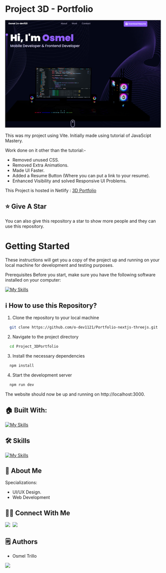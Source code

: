 # Project 3D - Portfolio

<p align="center">
  <img src="./public/preview.png" alt="Osmel's Logo Image"/>
</p>

This was my project using Vite. Initially made using tutorial of JavaScipt Mastery.

Work done on it other than the tutorial:-
- Removed unused CSS.
- Removed Extra Animations.
- Made UI Faster.
- Added a Resume Button (Where you can put a link to your resume).
- Enhanced Visibility and solved Responsive UI Problems.

This Project is hosted in Netlify : [3D Portfolio](https://osmel-trillo.netlify.app/)

## :star: Give A Star

You can also give this repository a star to show more people and they can use this repository.

# Getting Started

These instructions will get you a copy of the project up and running on your local machine for development and testing purposes.

Prerequisites
Before you start, make sure you have the following software installed on your computer:

[![My Skills](https://skillicons.dev/icons?i=nodejs)](https://skillicons.dev)


## ℹ️ How to use this Repository?

1. Clone the repository to your local machine

```bash
  git clone https://github.com/o-dev1121/Portfolio-nextjs-threejs.git

```
2. Navigate to the project directory

```bash
  cd Project_3DPortfolio
```
3. Install the necessary dependencies
```bash
  npm install
```

4. Start the development server
```bash
  npm run dev
```

The website should now be up and running on http://localhost:3000.

## 🏠 Built With:

[![My Skills](https://skillicons.dev/icons?i=vscode,react,nextjs,threejs,tailwind,netlify)](https://skillicons.dev)

## 🛠 Skills

[![My Skills](https://skillicons.dev/icons?i=html,css,js,ts,react,nextjs,tailwind,threejs)](https://skillicons.dev)

## 🚀 About Me
Specializations:
- UI/UX Design.
- Web Development

## 🙋‍♂️ Connect With Me

[<img src="https://skillicons.dev/icons?i=github" />](https://github.com/o-dev1121)&nbsp;
[<img src="https://skillicons.dev/icons?i=linkedin" />](https://www.linkedin.com/in/osmel-trillo/)&nbsp;
<!-- [<img src="https://skillicons.dev/icons?i=instagram" />](https://www.instagram.com/_osmel/)&nbsp;
[<img src="https://skillicons.dev/icons?i=devto" />](https://osmel-trillo.netlify.app/) -->

## 🗒️ Authors
- Osmel Trillo

<p align="left">
  <a href="https://skillicons.dev">
    <a href="https://github.com/o-dev1121">
      <img src="https://skillicons.dev/icons?i=github" />
    </a>
  </a>
</p>